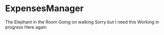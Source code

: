 # ExpensesManager
The Elephant in the Room
Going on walking
Sorry but I need this
Working in progress
Here again
